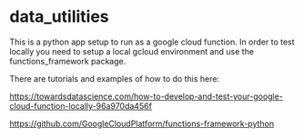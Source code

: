 # data_utilities

This is a python app setup to run as a google cloud function. In order to test locally you need to setup a local gcloud environment and use the functions_framework package.

There are tutorials and examples of how to do this here:

https://towardsdatascience.com/how-to-develop-and-test-your-google-cloud-function-locally-96a970da456f

https://github.com/GoogleCloudPlatform/functions-framework-python

